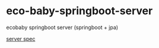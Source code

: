 # eco-baby-springboot-server
ecobaby springboot server (springboot + jpa)

[server spec](https://github.com/TeamEBB/EBB-Server/wiki)
